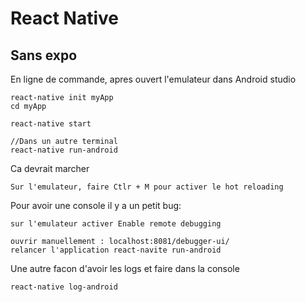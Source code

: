 # React Native

## Sans expo 

En ligne de commande, apres ouvert l'emulateur dans Android studio

	react-native init myApp
	cd myApp
	
	react-native start
	
	//Dans un autre terminal
	react-native run-android
	
Ca devrait marcher

	Sur l'emulateur, faire Ctlr + M pour activer le hot reloading
	
Pour avoir une console il y a un petit bug:

	sur l'emulateur activer Enable remote debugging
	
	ouvrir manuellement : localhost:8081/debugger-ui/
	relancer l'application react-navite run-android
	
Une autre facon d'avoir les logs et faire dans la console
	
	react-native log-android